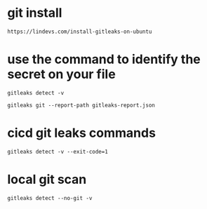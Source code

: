 # git install

```
https://lindevs.com/install-gitleaks-on-ubuntu

```

# use the command  to identify the secret on your file

```
gitleaks detect -v

```
```
gitleaks git --report-path gitleaks-report.json 

```
# cicd git leaks commands

```
gitleaks detect -v --exit-code=1

```

# local git scan

```
gitleaks detect --no-git -v

```